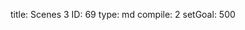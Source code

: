 title:          Scenes 3
ID:             69
type:           md
compile:        2
setGoal:        500


